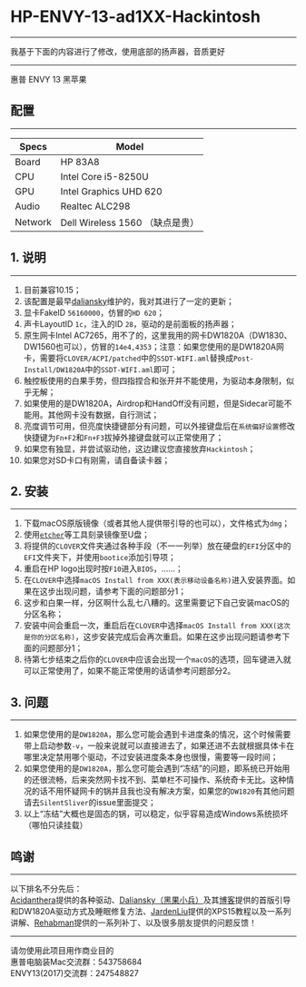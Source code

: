 # HP-ENVY-13-ad1XX-Hackintosh
-------

我基于下面的内容进行了修改，使用底部的扬声器，音质更好

-------
惠普 ENVY 13 黑苹果

## 配置
-------

| Specs | Model |
| --- | --- |
| Board | HP 83A8 |
| CPU | Intel Core i5-8250U |
| GPU | Intel Graphics UHD 620 |
| Audio | Realtec ALC298 |
| Network | Dell Wireless 1560 （缺点是贵）|

## 1. 说明
-------

1. 目前兼容10.15；
2. 该配置是最早[daliansky](https://github.com/daliansky/)维护的，我对其进行了一定的更新；
3. 显卡FakeID `56160000`，仿冒的`HD 620`；
4. 声卡LayoutID `1c`，注入的ID `28`，驱动的是前面板的扬声器；
5. 原生网卡Intel AC7265，用不了的，这里我用的网卡DW1820A（DW1830、DW1560也可以），仿冒的`14e4,4353`；注意：如果您使用的是DW1820A网卡，需要将`CLOVER/ACPI/patched`中的`SSDT-WIFI.aml`替换成`Post-Install/DW1820A`中的`SSDT-WIFI.aml`即可；
6. 触控板使用的白果手势，但四指捏合和张开并不能使用，为驱动本身限制，似乎无解；
7. 如果使用的是DW1820A，Airdrop和HandOff没有问题，但是Sidecar可能不能用。其他网卡没有数据，自行测试；
8. 亮度调节可用，但亮度快捷键部分有问题，可以外接键盘后在`系统偏好设置`修改快捷键为`Fn+F2`和`Fn+F3`拔掉外接键盘就可以正常使用了；
9. 如果您有独显，并尝试驱动他，这边建议您直接放弃`Hackintosh`；
10. 如果您对SD卡口有刚需，请自备读卡器；


## 2. 安装
-------

1. 下载macOS原版镜像（或者其他人提供带引导的也可以），文件格式为`dmg`；
2. 使用[`etcher`](https://www.balena.io/etcher/)等工具刻录镜像至U盘；
3. 将提供的`CLOVER`文件夹通过各种手段（不一一列举）放在硬盘的`EFI`分区中的`EFI`文件夹下，并使用`bootice`添加引导项；
4. 重启在HP logo出现时按`F10`进入`BIOS`，……；
5. 在`CLOVER`中选择`macOS Install from XXX(表示移动设备名称)`进入安装界面。如果在这步出现问题，请参考下面的问题部分1；
6. 这步和白果一样，分区啊什么乱七八糟的。这里需要记下自己安装macOS的分区名称；
7. 安装中间会重启一次，重启后在`CLOVER`中选择`macOS Install from XXX(这次是你的分区名称)`，这步安装完成后会再次重启。如果在这步出现问题请参考下面的问题部分1；
8. 待第七步结束之后你的`CLOVER`中应该会出现一个`macOS`的选项，回车键进入就可以正常使用了，如果不能正常使用的话请参考问题部分2。

## 3. 问题
-------

1. 如果您使用的是`DW1820A`，那么您可能会遇到卡进度条的情况，这个时候需要带上启动参数`-v`，一般来说就可以直接进去了，如果还进不去就根据具体卡在哪里决定禁用哪个驱动，不过安装进度条本身也很慢，需要等一段时间；
2. 如果您使用的是`DW1820A`，那么您可能会遇到“冻结”的问题，即系统已开始用的还很流畅，后来突然网卡找不到、菜单栏不可操作、系统奇卡无比。这种情况的话不用怀疑网卡的锅并且我也没有解决方案，如果您的`DW1820`有其他问题请去`SilentSliver`的issue里面提交；
3. 以上“冻结”大概也是固态的锅，可以稳定，似乎容易造成Windows系统损坏（哪怕只读挂载）

## 鸣谢
-------
以下排名不分先后：<br>
[Acidanthera](https://github.com/acidanthera)提供的各种驱动、[Daliansky（黑果小兵）](https://github.com/daliansky/)及其[博客](https://blog.daliansky.net/)提供的首版引导和DW1820A驱动方式及睡眠修复方法、[JardenLiu](https://github.com/jardenliu)提供的XPS15教程以及一系列讲解、[Rehabman](https://bitbucket.org/%7Be26fb9ce-5cc2-4e36-8576-7a8faae8e194%7D/)提供的一系列补丁、以及很多朋友提供的问题反馈！


-------
请勿使用此项目用作商业目的<br>
惠普电脑装Mac交流群：543758684<br>
ENVY13(2017)交流群：247548827<br>
